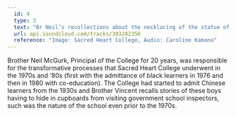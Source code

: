 ```yaml
---
  id: 4
  type: 3
  text: "Br Neil’s recollections about the necklacing of the statue of Jesus with Sacred Heart one night in June 1987 during the second State of Emergency in the nation."
  url: api.soundcloud.com/tracks/303282356
  reference: "Image: Sacred Heart College, Audio: Caroline Kamana"
---
```

Brother Neil McGurk, Principal of the College for 20 years, was responsible for the transformative processes that Sacred Heart College underwent in the 1970s and ‘80s (first with the admittance of black learners in 1976 and then in 1980 with co-education). The College had started to admit Chinese learners from the 1930s and Brother Vincent recalls stories of these boys having to hide in cupboards from visiting government school inspectors, such was the nature of the school even prior to the 1970s. 
       
